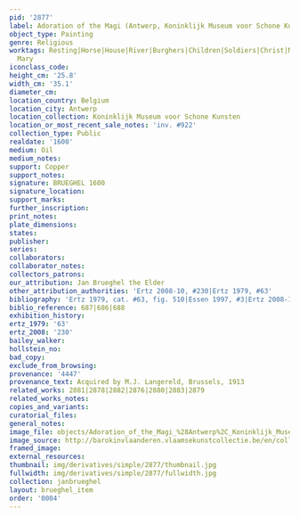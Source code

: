 ```yaml
---
pid: '2877'
label: Adoration of the Magi (Antwerp, Koninklijk Museum voor Schone Kunsten)
object_type: Painting
genre: Religious
worktags: Resting|Horse|House|River|Burghers|Children|Soldiers|Christ|New Testament|Virgin
  Mary
iconclass_code:
height_cm: '25.8'
width_cm: '35.1'
diameter_cm:
location_country: Belgium
location_city: Antwerp
location_collection: Koninklijk Museum voor Schone Kunsten
location_or_most_recent_sale_notes: 'inv. #922'
collection_type: Public
realdate: '1600'
medium: Oil
medium_notes:
support: Copper
support_notes:
signature: BRUEGHEL 1600
signature_location:
support_marks:
further_inscription:
print_notes:
plate_dimensions:
states:
publisher:
series:
collaborators:
collaborator_notes:
collectors_patrons:
our_attribution: Jan Brueghel the Elder
other_attribution_authorities: 'Ertz 2008-10, #230|Ertz 1979, #63'
bibliography: 'Ertz 1979, cat. #63, fig. 510|Essen 1997, #3|Ertz 2008-10, cat. #230'
biblio_reference: 687|686|688
exhibition_history:
ertz_1979: '63'
ertz_2008: '230'
bailey_walker:
hollstein_no:
bad_copy:
exclude_from_browsing:
provenance: '4447'
provenance_text: Acquired by M.J. Langereld, Brussels, 1913
related_works: 2881|2878|2882|2876|2880|2883|2879
related_works_notes:
copies_and_variants:
curatorial_files:
general_notes:
image_file: objects/Adoration_of_the_Magi_%28Antwerp%2C_Koninklijk_Museum_voor_Schone_Kunsten%29.jpg
image_source: http://barokinvlaanderen.vlaamsekunstcollectie.be/en/collection/adoration-of-the-magi-0http://barokinvlaanderen.vlaamsekunstcollectie.be/en/collection/adoration-of-the-magi-0
framed_image:
external_resources:
thumbnail: img/derivatives/simple/2877/thumbnail.jpg
fullwidth: img/derivatives/simple/2877/fullwidth.jpg
collection: janbrueghel
layout: brueghel_item
order: '0004'
---
```

